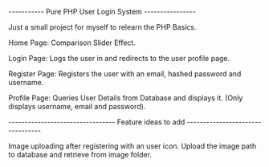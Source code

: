 ----------- Pure PHP User Login System ----------------

Just a small project for myself to relearn the PHP Basics.

Home Page: Comparison Slider Effect.

Login Page: Logs the user in and redirects to the user profile page.

Register Page: Registers the user with an email, hashed password and username.

Profile Page: Queries User Details from Database and displays it. (Only displays username, email and password).


--------------------------------- Feature ideas to add ---------------------------------

 Image uploading after registering with an user icon. Upload the image path to database and retrieve from image folder.